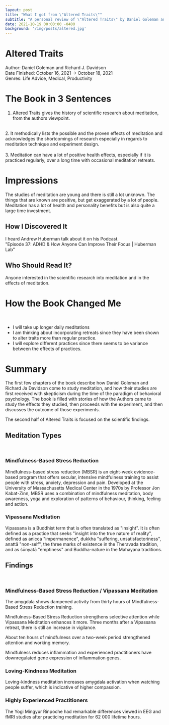 ```yaml
---
layout: post
title: "What I got from \"Altered Traits\""
subtitle: "A personal review of \"Altered Traits\" by Daniel Goleman and Richard J. Davidson"
date: 2021-10-19 00:00:00 -0400
background: '/img/posts/altered.jpg'
---
```


# Altered Traits

Author: Daniel Goleman and Richard J. Davidson \
Date Finished: October 16, 2021 → October 18, 2021 \
Genres: Life Advice, Medical, Productivity 

#  The Book in 3 Sentences 

1. Altered Traits gives the history of scientific research about meditation, from the authors viewpoint. <br>
<br>
2. It methodically lists the possible and the proven effects of meditation and acknowledges the shortcomings of research especially in regards to meditation technique and experiment design. 
<br>
<br>
3. Meditation can have a lot of positive health effects, especially if it is practiced regularly, over a long time with occasional meditation retreats.

#  Impressions

The studies of meditation are young and there is still a lot unknown. The things that are known are positive, but get exaggerated by a lot of people. Meditation has a lot of health and personality benefits but is also quite a large time investment.  

## How I Discovered It

I heard Andrew Huberman talk about it on his Podcast. <br>
"Episode 37: ADHD & How Anyone Can Improve Their Focus | Huberman Lab"

## Who Should Read It?

Anyone interested in the scientific research into meditation and in the effects of meditation.

#  How the Book Changed Me
<br>

- I will take up longer daily meditations
- I am thinking about incorporating retreats since they have been shown to alter traits more than regular practice.
- I will explore different practices since there seems to be variance between the effects of practices.

# Summary

The first few chapters of the book describe how Daniel Goleman and Richard Ja Davidson come to study meditation, and how their studies are first received with skepticism during the time of the paradigm of behavioral psychology. The book is filled with stories of how the Authors came to study the effects they studied, then proceeds with the experiment, and then discusses the outcome of those experiments. 

The second half of Altered Traits is focused on the scientific findings.

## Meditation Types
<br>

### Mindfulness-Based Stress Reduction

Mindfulness-based stress reduction (MBSR) is an eight-week evidence-based program that offers secular, intensive mindfulness training to assist people with stress, anxiety, depression and pain. Developed at the University of Massachusetts Medical Center in the 1970s by Professor Jon Kabat-Zinn, MBSR uses a combination of mindfulness meditation, body awareness, yoga and exploration of patterns of behaviour, thinking, feeling and action.

### Vipassana Meditation

Vipassana is a Buddhist term that is often translated as "insight".  It is often defined as a practice that seeks "insight into the true nature of reality", defined as anicca "impermanence", dukkha "suffering, unsatisfactoriness", anattā "non-self", the three marks of existence in the Theravada tradition, and as śūnyatā "emptiness" and Buddha-nature in the Mahayana traditions.

## Findings
<br>

### Mindfulness-Based Stress Reduction / Vipassana Meditation

The amygdala shows dampened activity from thirty hours of Mindfulness-Based Stress Reduction training.

Mindfulness-Based Stress Reduction strengthens selective attention while Vipassana Meditation enhances it more. Three months after a Vipassana retreat, there is still an increase in vigilance.

About ten hours of mindfulness over a two-week period strengthened attention and working memory. 

Mindfulness reduces inflammation and experienced practitioners have downregulated gene expression of inflammation genes.

### Loving-Kindness Meditation

Loving-kindness meditation increases amygdala activation when watching people suffer, which is indicative of higher compassion.

### Highly Experienced Practitioners

The Yogi Mingyur Rinpoche had remarkable differences viewed in EEG and fMRI studies after practicing meditation for 62 000 lifetime hours.